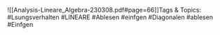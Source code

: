 
![[Analysis-Lineare_Algebra-230308.pdf#page=66]]Tags & Topics:
   #Lsungsverhalten
   #LINEARE
   #Ablesen
   #einfgen
   #Diagonalen
   #ablesen
   #Einfgen